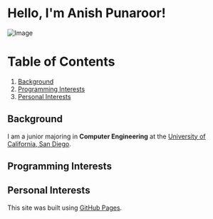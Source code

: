 # Hello, I'm Anish Punaroor!

![Image](/assets/images/bearwave.jpeg)

# Table of Contents
1. [Background](#Background)
2. [Programming Interests](#Programming-Interests)
3. [Personal Interests](#Personal-Interests)


## Background
I am a junior majoring in **Computer Engineering** at the [University of California, San Diego](https://ucsd.edu/). 

## Programming Interests


## Personal Interests


This site was built using [GitHub Pages](https://pages.github.com/).